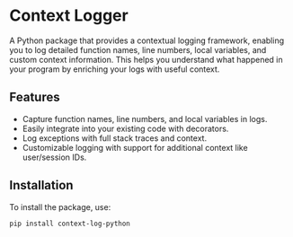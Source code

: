 # Context Logger

A Python package that provides a contextual logging framework, enabling you to log detailed function names, line numbers, local variables, and custom context information. This helps you understand what happened in your program by enriching your logs with useful context.

## Features

- Capture function names, line numbers, and local variables in logs.
- Easily integrate into your existing code with decorators.
- Log exceptions with full stack traces and context.
- Customizable logging with support for additional context like user/session IDs.

## Installation

To install the package, use:

```bash
pip install context-log-python
